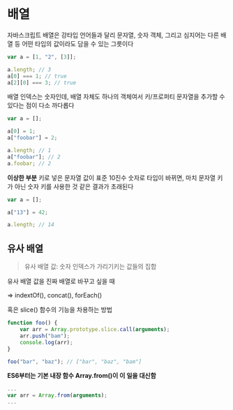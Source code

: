 # 배열

자바스크립트 배열은 강타입 언어들과 달리 문자열, 숫자 객체, 그리고 심지어는 다른 배열 등 어떤 타입의 값이라도 담을 수 있는 그릇이다

```javascript
var a = [1, "2", [3]];

a.length; // 3
a[0] === 1; // true
a[2][0] === 3; // true
```

배열 인덱스는 숫자인데, 배열 자체도 하나의 객체여서 키/프로퍼티 문자열을 추가할 수 있다는 점이 다소 까다롭다

```javascript
var a = [];

a[0] = 1;
a["foobar"] = 2;

a.length; // 1
a["foobar"]; // 2
a.foobar; // 2
```

**이상한 부분** 키로 넣은 문자열 값이 표준 10진수 숫자로 타입이 바뀌면, 마치 문자열 키가 아닌 숫자 키를 사용한 것 같은 결과가 초래된다

```javascript
var a = [];

a["13"] = 42;

a.length; // 14
```

## 유사 배열

> 유사 배열 값: 숫자 인덱스가 가리기키는 값들의 집합

유사 배열 값을 진짜 배열로 바꾸고 싶을 때

=&gt; indextOf\(\), concat\(\), forEach\(\)

혹은 slice\(\) 함수의 기능을 차용하는 방법

```javascript
function foo() {
    var arr = Array.prototype.slice.call(arguments);
    arr.push("bam");
    console.log(arr);
}

foo("bar", "baz"); // ["bar", "baz", "bam"]
```

**ES6부터는 기본 내장 함수 Array.from\(\)이 이 일을 대신함**

```javascript
...
var arr = Array.from(arguments);
...
```

